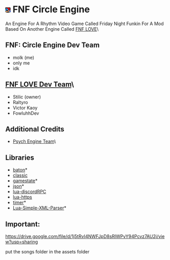 # ![](art/icon.png) FNF Circle Engine

An Engine For A Rhythm Video Game Called Friday Night Funkin For A Mod Based On Another Engine Called [FNF LOVE](https://github.com/Stilic/FNF-LOVE)\

## FNF: Circle Engine Dev Team
- molk (me)
- only me
- idk

## [FNF LOVE Dev Team](https://github.com/Stilic/FNF-LOVE)\

- Stilic (owner)
- Raltyro
- Victor Kaoy
- FowluhhDev

## Additional Credits
- [Psych Engine Team](https://github.com/ShadowMario/FNF-PsychEngine)\

## Libraries

- [baton](https://github.com/tesselode/baton)\*
- [classic](https://github.com/rxi/classic)
- [gamestate](https://github.com/vrld/hump/blob/master/gamestate.lua)\*
- [json](https://github.com/actboy168/json.lua)\*
- [lua-discordRPC](https://github.com/pfirsich/lua-discordRPC)
- [lua-https](https://github.com/love2d/lua-https)
- [timer](https://github.com/vrld/hump/blob/master/timer.lua)\*
- [Lua-Simple-XML-Parser](https://github.com/Cluain/Lua-Simple-XML-Parser)\*

## Important: 
https://drive.google.com/file/d/1j5tRvI4NWFJpD8sRlWPvY94Pcvz7AU2j/view?usp=sharing

put the songs folder in the assets folder
